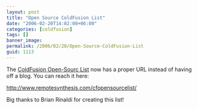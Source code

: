 ```yaml
---
layout: post
title: "Open Source ColdFusion List"
date: "2006-02-20T14:02:00+06:00"
categories: [coldfusion]
tags: []
banner_image: 
permalink: /2006/02/20/Open-Source-ColdFusion-List
guid: 1113
---
```


The <a href="http://www.remotesynthesis.com/cfopensourcelist/">ColdFusion Open-Sourc List</a> now has a proper URL instead of having off a blog. You can reach it here:

<a href="http://www.remotesynthesis.com/cfopensourcelist/">http://www.remotesynthesis.com/cfopensourcelist/</a>

Big thanks to Brian Rinaldi for creating this list!